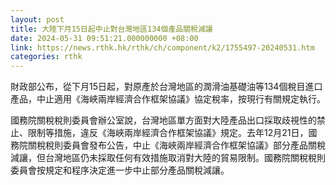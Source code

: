 ```yaml
---
layout: post
title: 大陸下月15日起中止對台灣地區134個產品關稅減讓
date: 2024-05-31 09:51:21.000000000 +08:00
link: https://news.rthk.hk/rthk/ch/component/k2/1755497-20240531.htm
categories: rthk
---
```


財政部公布，從下月15日起，對原產於台灣地區的潤滑油基礎油等134個稅目進口產品，中止適用《海峽兩岸經濟合作框架協議》協定稅率，按現行有關規定執行。

國務院關稅稅則委員會辦公室說，台灣地區單方面對大陸產品出口採取歧視性的禁止、限制等措施，違反《海峽兩岸經濟合作框架協議》規定。去年12月21日，國務院關稅稅則委員會發布公告，中止《海峽兩岸經濟合作框架協議》部分產品關稅減讓，但台灣地區仍未採取任何有效措施取消對大陸的貿易限制。國務院關稅稅則委員會按規定和程序決定進一步中止部分產品關稅減讓。
